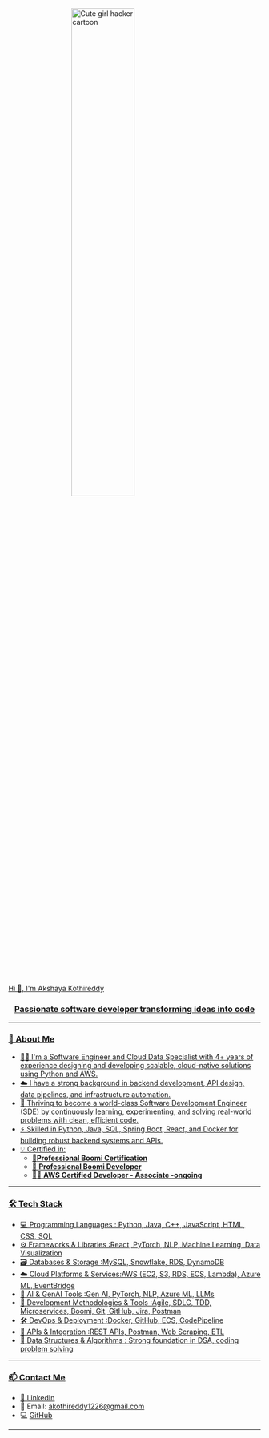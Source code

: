 
<a href="#">
<img width="50%" src="https://img.freepik.com/free-vector/cute-girl-hacker-operating-laptop-cartoon-vector-icon-illustration-people-technology-isolated-flat_138676-9487.jpg?ga=GA1.1.1857364706.1747588975&semt=ais_hybrid&w=740" alt="Cute girl hacker cartoon" style="display: block; margin: 0 auto; ></a>


<h1 align="center">Hi 👋, I'm Akshaya Kothireddy</h1>
<h3 align="center">Passionate software developer transforming ideas into code</h3>

---

### 🚀 About Me

- 👨‍💻 I'm a Software Engineer and Cloud Data Specialist with 4+ years of experience designing and developing scalable, cloud-native solutions using Python and AWS.
- ☁️  I have a strong background in backend development, API design, data pipelines, and infrastructure automation.
- 🚀 Thriving to become a world-class Software Development Engineer (SDE) by continuously learning, experimenting, and solving real-world problems with clean, efficient code.
- ⚡ Skilled in Python, Java, SQL, Spring Boot, React, and Docker for building robust backend systems and APIs.
- 💡 Certified in:
  - 🥇**Professional Boomi Certification**
  - 🧠 **Professional Boomi Developer**
  - 👨‍💻 **AWS Certified Developer - Associate -ongoing**

---

### 🛠️ Tech Stack
- 💻 Programming Languages  : Python, Java, C++, JavaScript, HTML, CSS, SQL
- ⚙️ Frameworks & Libraries :React, PyTorch, NLP, Machine Learning, Data Visualization
- 🗃️ Databases & Storage :MySQL, Snowflake, RDS, DynamoDB
- ☁️ Cloud Platforms & Services:AWS (EC2, S3, RDS, ECS, Lambda), Azure ML, EventBridge
- 🧠 AI & GenAI Tools :Gen AI, PyTorch, NLP, Azure ML, LLMs
- 🔄 Development Methodologies & Tools :Agile, SDLC, TDD, Microservices, Boomi, Git, GitHub, Jira, Postman
- 🛠️ DevOps & Deployment :Docker, GitHub, ECS, CodePipeline
- 🧩 APIs & Integration :REST APIs, Postman, Web Scraping, ETL
- 🧮 Data Structures & Algorithms : Strong foundation in DSA, coding problem solving

---

### 📫 Contact Me

- 🔗 [LinkedIn](https://www.linkedin.com/in/akshaya-kothireddy/)
- 📧 Email: akothireddy1226@gmail.com
- 💻 [GitHub](https://github.com/akshayareddy020)

---














#
